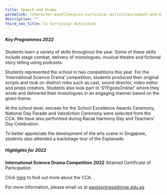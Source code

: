 ```yaml
---
title: Speech and Drama
permalink: /character-excellence/co-curricular-activities/speech-and-drama/
description: ""
third_nav_title: Co Curricular Activities
---
```

##### **Key Programmes 2022**

Students learn a variety of skills throughout the year. Some of these skills include stage combat, delivery of monologues, musical theatre and fictional story telling using podcasts.

Students represented the school in two competitions this year. For the ‘International Science Drama’ competition, students produced their original scripts and took on distinct roles such as cast, sound director, video editor and props creators. Students also took part in ‘SYFgoesOnline!’ where they wrote and delivered their monologues in an engaging manner based on the given theme. 

At the school level, emcees for the School Excellence Awards Ceremony, National Day Parade and Valediction Ceremony were selected from the CCA. We have also performed during Racial Harmony Day and Teachers’ Day Celebration. 

To better appreciate the development of the arts scene in Singapore, students also attended a backstage tour of the Esplanade. 


##### **Highlights for 2022**

**International Science Drama Competition 2022** 
Attained Certificate of Participation 


Click <a href="https://youtu.be/1r1c7J8_ohU" target="_blank">here</a> to find out more about the CCA.

For more information, please email us at [westspringss@moe.edu.sg](westspringss@moe.edu.sg)